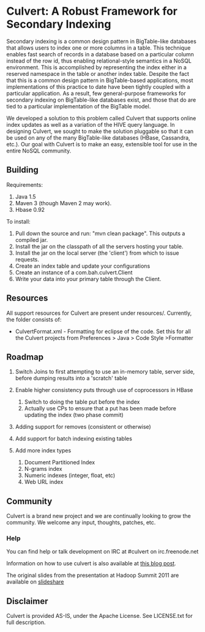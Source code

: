 # Culvert: A Robust Framework for Secondary Indexing #

Secondary indexing is a common design pattern in BigTable-like databases that allows users to index one or more columns in a table. This technique enables fast search of records in a database based on a particular column instead of the row id, thus enabling relational-style semantics in a NoSQL environment. This is accomplished by representing the index either in a reserved namespace in the table or another index table. Despite the fact that this is a common design pattern in BigTable-based applications, most implementations of this practice to date have been tightly coupled with a particular application. As a result, few general-purpose frameworks for secondary indexing on BigTable-like databases exist, and those that do are tied to a particular implementation of the BigTable model.

We developed a solution to this problem called Culvert that supports online index updates as well as a variation of the HIVE query language. In designing Culvert, we sought to make the solution pluggable so that it can be used on any of the many BigTable-like databases (HBase, Cassandra, etc.). Our goal with Culvert is to make an easy, extensible tool for use in the entire NoSQL community.

## Building ##

Requirements:

1. Java 1.5
2. Maven 3 (though Maven 2 may work).
3. Hbase 0.92

To install:

1.  Pull down the source and run: "mvn clean package". This outputs a compiled jar.
2. Install the jar on the classpath of all the servers hosting your table. 
3. Install the jar on the local server (the 'client') from which to issue requests.
4. Create an index table and update your configurations
5. Create an instance of a com.bah.culvert.Client
6. Write your data into your primary table through the Client.

## Resources ##

All support resources for Culvert are present under resources/.
Currently, the folder consists of:

* CulvertFormat.xml - Formatting for eclipse of the code. 
	Set this for all the Culvert projects from Preferences > Java > Code Style >Formatter

## Roadmap ##

1. Switch Joins to first attempting to use an in-memory table, server side, before dumping results into a 'scratch' table
2. Enable higher consistency puts through use of coprocessors in HBase 
    
    1. Switch to doing the table put before the index
    2. Actually use CPs to ensure that a put has been made before updating the index (two phase commit)
3. Adding support for removes (consistent or otherwise)
4. Add support for batch indexing existing tables
5. Add more index types
	
	1. Document Partitioned Index
	2. N-grams index
	3. Numeric indexes (integer, float, etc)
	4. Web URL index

## Community ##

Culvert is a brand new project and we are continually looking to grow the community. We welcome any input, thoughts, patches, etc. 

### Help

You can find help or talk development on IRC at
\#culvert on irc.freenode.net

Information on how to use culvert is also available at [this blog post](http://jyates.github.com/2011/11/17/intro-to-culvert.html).

The original slides from the presentation at Hadoop Summit 2011 are available on [slideshare](http://www.slideshare.net/jesse_yates/culvert-a-robust-framework-for-secondary-indexing-of-structured-and-unstructured-data)

## Disclaimer ##
Culvert is provided AS-IS, under the Apache License. See LICENSE.txt for full description.
